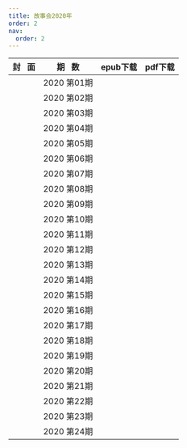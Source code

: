 ```yaml
---
title: 故事会2020年
order: 2
nav:
  order: 2
---
```

| 封   面 |  期   数  | epub下载 | pdf下载 |
| :-------: | :----------: | -------- | ------- |
|          | 2020 第01期 |          |         |
|          | 2020 第02期 |          |         |
|          | 2020 第03期 |          |         |
|          | 2020 第04期 |          |         |
|          | 2020 第05期 |          |         |
|          | 2020 第06期 |          |         |
|          | 2020 第07期 |          |         |
|          | 2020 第08期 |          |         |
|          | 2020 第09期 |          |         |
|          | 2020 第10期 |          |         |
|          | 2020 第11期 |          |         |
|          | 2020 第12期 |          |         |
|          | 2020 第13期 |          |         |
|          | 2020 第14期 |          |         |
|          | 2020 第15期 |          |         |
|          | 2020 第16期 |          |         |
|          | 2020 第17期 |          |         |
|          | 2020 第18期 |          |         |
|          | 2020 第19期 |          |         |
|          | 2020 第20期 |          |         |
|          | 2020 第21期 |          |         |
|          | 2020 第22期 |          |         |
|          | 2020 第23期 |          |         |
|          | 2020 第24期 |          |         |
